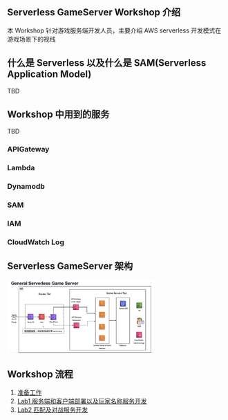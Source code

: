 ## Serverless GameServer Workshop 介绍

本 Workshop 针对游戏服务端开发人员，主要介绍 AWS serverless 开发模式在游戏场景下的视线


## 什么是 Serverless 以及什么是 SAM(Serverless Application Model)

TBD

## Workshop 中用到的服务

TBD

### APIGateway

### Lambda

### Dynamodb

### SAM

### IAM

### CloudWatch Log


## Serverless GameServer 架构

<img src="./Docs/images/arch.jpeg" alt="arch" style="zoom:33%;" />



## Workshop 流程



1. [准备工作](https://github.com/aws-samples/amazon-ai-with-slack-bot/blob/main/Serverless-GameServer-Workshop/Docs/1_prerequisite.md)
2. [Lab1 服务端和客户端部署以及玩家名称服务开发](https://github.com/aws-samples/amazon-ai-with-slack-bot/blob/main/Serverless-GameServer-Workshop/Docs/lab1_Server_Deploy_PlayerInfo_Service_Dev.md)
3. [Lab2 匹配及对战服务开发](https://github.com/aws-samples/amazon-ai-with-slack-bot/blob/main/Serverless-GameServer-Workshop/Docs/lab2_MatchMaking_Battle_Dev.md)

